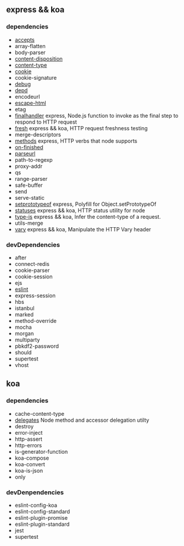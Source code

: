 ## express && koa
### dependencies
- [accepts]()
- array-flatten
- body-parser
- [content-disposition]()
- [content-type]()
- [cookie]()
- cookie-signature
- [debug]()
- [depd]()
- encodeurl
- [escape-html]()
- etag
- [finalhandler](https://npm.taobao.org/package/finalhandler) express, Node.js function to invoke as the final step to respond to HTTP request
- [fresh](https://github.com/jshttp/fresh) express && koa, HTTP request freshness testing
- merge-descriptors
- [methods](https://github.com/jshttp/methods) express, HTTP verbs that node supports
- [on-finished]()
- [parseurl]()
- path-to-regexp
- proxy-addr
- qs
- range-parser
- safe-buffer
- send
- serve-static
- [setprototypeof](https://npm.taobao.org/package/setprototypeof) express, Polyfill for Object.setPrototypeOf
- [statuses](https://npm.taobao.org/package/statuses) express && koa, HTTP status utility for node
- [type-is](https://npm.taobao.org/package/type-is) express && koa, Infer the content-type of a request.
- utils-merge
- [vary](https://npm.taobao.org/package/vary) express && koa, Manipulate the HTTP Vary header

### devDependencies
- after
- connect-redis
- cookie-parser
- cookie-session
- ejs
- [eslint]()
- express-session
- hbs
- istanbul
- marked
- method-override
- mocha
- morgan
- multiparty
- pbkdf2-password
- should
- supertest
- vhost

## koa
### dependencies
- cache-content-type
- [delegates](https://npm.taobao.org/package/delegates) Node method and accessor delegation utilty
- destroy
- error-inject
- http-assert
- http-errors
- is-generator-function
- koa-compose
- koa-convert
- koa-is-json
- only
### devDenpendencies
- eslint-config-koa
- eslint-config-standard
- eslint-plugin-promise
- eslint-plugin-standard
- jest
- supertest